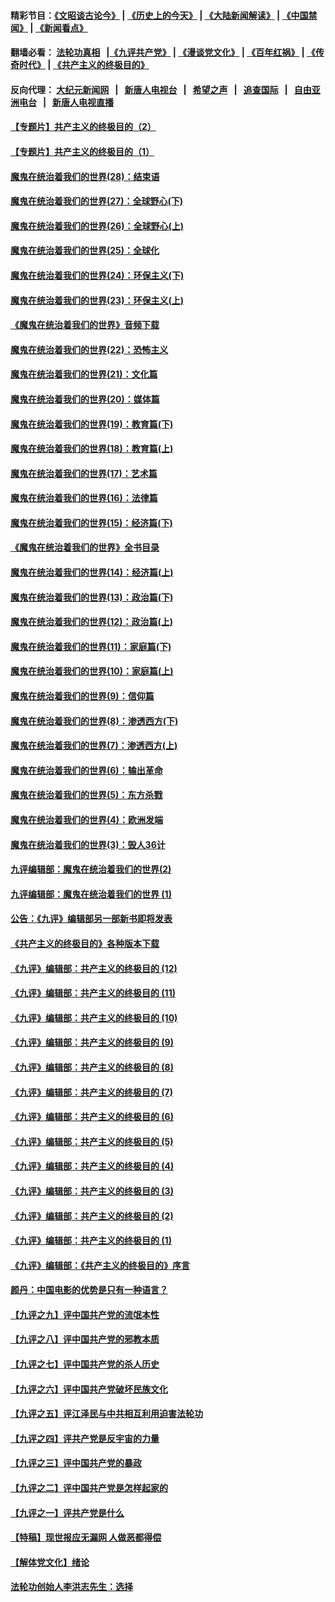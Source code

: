 #### 精彩节目：[《文昭谈古论今》](http://155.138.205.71/wenzhao) | [《历史上的今天》](http://155.138.205.71/today-in-history) | [《大陆新闻解读》](http://155.138.205.71/ntdtv-comedy) | [《中国禁闻》](http://155.138.205.71/ntdtv-news) | [《新闻看点》](http://155.138.205.71/news-insight) 

 #### 翻墙必看： [法轮功真相](http://155.138.205.71:10000/videos/truth.html) &nbsp;&nbsp;|[《九评共产党》](http://155.138.205.71:10000/videos/jiuping) | [《漫谈党文化》](http://155.138.205.71:10000/videos/mtdwh) | [《百年红祸》](http://155.138.205.71:10000/videos/bnhh) | [《传奇时代》](http://155.138.205.71:10000/videos/legend) | [《共产主义的终极目的》](http://155.138.205.71:10000/videos/res/zjmd) 

 #### 反向代理： [大纪元新闻网](http://155.138.205.71:10080/) &nbsp;&nbsp;|&nbsp;&nbsp; [新唐人电视台](http://155.138.205.71:8000/) &nbsp;&nbsp;|&nbsp;&nbsp; [希望之声](http://155.138.205.71:8200/) &nbsp;&nbsp;|&nbsp;&nbsp; [追查国际](http://155.138.205.71:10010/) &nbsp;&nbsp;|&nbsp;&nbsp; [自由亚洲电台](http://155.138.205.71:9800/) &nbsp;&nbsp;|&nbsp;&nbsp; [新唐人电视直播](http://155.138.205.71/) 

#### [【专题片】共产主义的终极目的（2）](../pages/nsc422/n11061941.md?t=02262136) 

#### [【专题片】共产主义的终极目的（1）](../pages/nsc422/n11047728.md?t=02262136) 

#### [魔鬼在统治着我们的世界(28)：结束语](../pages/nsc422/n10936246.md?t=02262136) 

#### [魔鬼在统治着我们的世界(27)：全球野心(下)](../pages/nsc422/n10928319.md?t=02262136) 

#### [魔鬼在统治着我们的世界(26)：全球野心(上)](../pages/nsc422/n10900318.md?t=02262136) 

#### [魔鬼在统治着我们的世界(25)：全球化](../pages/nsc422/n10788205.md?t=02262136) 

#### [魔鬼在统治着我们的世界(24)：环保主义(下)](../pages/nsc422/n10695307.md?t=02262136) 

#### [魔鬼在统治着我们的世界(23)：环保主义(上)](../pages/nsc422/n10688613.md?t=02262136) 

#### [《魔鬼在统治着我们的世界》音频下载](../pages/nsc422/n10635553.md?t=02262136) 

#### [魔鬼在统治着我们的世界(22)：恐怖主义](../pages/nsc422/n10614727.md?t=02262136) 

#### [魔鬼在统治着我们的世界(21)：文化篇](../pages/nsc422/n10597706.md?t=02262136) 

#### [魔鬼在统治着我们的世界(20)：媒体篇](../pages/nsc422/n10586579.md?t=02262136) 

#### [魔鬼在统治着我们的世界(19)：教育篇(下)](../pages/nsc422/n10564808.md?t=02262136) 

#### [魔鬼在统治着我们的世界(18)：教育篇(上)](../pages/nsc422/n10526970.md?t=02262136) 

#### [魔鬼在统治着我们的世界(17)：艺术篇](../pages/nsc422/n10499093.md?t=02262136) 

#### [魔鬼在统治着我们的世界(16)：法律篇](../pages/nsc422/n10485969.md?t=02262136) 

#### [魔鬼在统治着我们的世界(15)：经济篇(下)](../pages/nsc422/n10469975.md?t=02262136) 

#### [《魔鬼在统治着我们的世界》全书目录](../pages/nsc422/n10464261.md?t=02262136) 

#### [魔鬼在统治着我们的世界(14)：经济篇(上)](../pages/nsc422/n10457370.md?t=02262136) 

#### [魔鬼在统治着我们的世界(13)：政治篇(下)](../pages/nsc422/n10448270.md?t=02262136) 

#### [魔鬼在统治着我们的世界(12)：政治篇(上)](../pages/nsc422/n10444576.md?t=02262136) 

#### [魔鬼在统治着我们的世界(11)：家庭篇(下)](../pages/nsc422/n10440961.md?t=02262136) 

#### [魔鬼在统治着我们的世界(10)：家庭篇(上)](../pages/nsc422/n10435448.md?t=02262136) 

#### [魔鬼在统治着我们的世界(9)：信仰篇](../pages/nsc422/n10432159.md?t=02262136) 

#### [魔鬼在统治着我们的世界(8)：渗透西方(下)](../pages/nsc422/n10429603.md?t=02262136) 

#### [魔鬼在统治着我们的世界(7)：渗透西方(上)](../pages/nsc422/n10426013.md?t=02262136) 

#### [魔鬼在统治着我们的世界(6)：输出革命](../pages/nsc422/n10421536.md?t=02262136) 

#### [魔鬼在统治着我们的世界(5)：东方杀戮](../pages/nsc422/n10417707.md?t=02262136) 

#### [魔鬼在统治着我们的世界(4)：欧洲发端](../pages/nsc422/n10414890.md?t=02262136) 

#### [魔鬼在统治着我们的世界(3)：毁人36计](../pages/nsc422/n10411583.md?t=02262136) 

#### [九评编辑部：魔鬼在统治着我们的世界(2)](../pages/nsc422/n10410036.md?t=02262136) 

#### [九评编辑部：魔鬼在统治着我们的世界 (1)](../pages/nsc422/n10406825.md?t=02262136) 

#### [公告：《九评》编辑部另一部新书即将发表](../pages/nsc422/n10405104.md?t=02262136) 

#### [《共产主义的终极目的》各种版本下载](../pages/nsc422/n10022138.md?t=02262136) 

#### [《九评》编辑部：共产主义的终极目的 (12)](../pages/nsc422/n9933272.md?t=02262136) 

#### [《九评》编辑部：共产主义的终极目的 (11)](../pages/nsc422/n9924973.md?t=02262136) 

#### [《九评》编辑部：共产主义的终极目的 (10)](../pages/nsc422/n9920883.md?t=02262136) 

#### [《九评》编辑部：共产主义的终极目的 (9)](../pages/nsc422/n9916363.md?t=02262136) 

#### [《九评》编辑部：共产主义的终极目的 (8)](../pages/nsc422/n9912488.md?t=02262136) 

#### [《九评》编辑部：共产主义的终极目的 (7)](../pages/nsc422/n9901176.md?t=02262136) 

#### [《九评》编辑部：共产主义的终极目的 (6)](../pages/nsc422/n9899359.md?t=02262136) 

#### [《九评》编辑部：共产主义的终极目的 (5)](../pages/nsc422/n9893174.md?t=02262136) 

#### [《九评》编辑部：共产主义的终极目的 (4)](../pages/nsc422/n9891246.md?t=02262136) 

#### [《九评》编辑部：共产主义的终极目的 (3)](../pages/nsc422/n9879879.md?t=02262136) 

#### [《九评》编辑部：共产主义的终极目的 (2)](../pages/nsc422/n9876205.md?t=02262136) 

#### [《九评》编辑部：共产主义的终极目的 (1)](../pages/nsc422/n9865857.md?t=02262136) 

#### [《九评》编辑部：《共产主义的终极目的》序言](../pages/nsc422/n9862666.md?t=02262136) 

#### [颜丹：中国电影的优势是只有一种语言？](../pages/nsc422/n9583062.md?t=02262136) 

#### [【九评之九】评中国共产党的流氓本性](../pages/nsc422/n737542.md?t=02262136) 

#### [【九评之八】评中国共产党的邪教本质](../pages/nsc422/n735942.md?t=02262136) 

#### [【九评之七】评中国共产党的杀人历史](../pages/nsc422/n733806.md?t=02262136) 

#### [【九评之六】评中国共产党破坏民族文化](../pages/nsc422/n731667.md?t=02262136) 

#### [【九评之五】评江泽民与中共相互利用迫害法轮功](../pages/nsc422/n730058.md?t=02262136) 

#### [【九评之四】评共产党是反宇宙的力量](../pages/nsc422/n727814.md?t=02262136) 

#### [【九评之三】评中国共产党的暴政](../pages/nsc422/n725597.md?t=02262136) 

#### [【九评之二】评中国共产党是怎样起家的](../pages/nsc422/n723946.md?t=02262136) 

#### [【九评之一】评共产党是什么](../pages/nsc422/n722529.md?t=02262136) 

#### [【特稿】现世报应无漏网 人做恶都得偿](../pages/nsc422/n4215167.md?t=02262136) 

#### [【解体党文化】绪论](../pages/nsc422/n1449356.md?t=02262136) 

#### [法轮功创始人李洪志先生：选择](../pages/nsc422/n3580738.md?t=02262136) 

